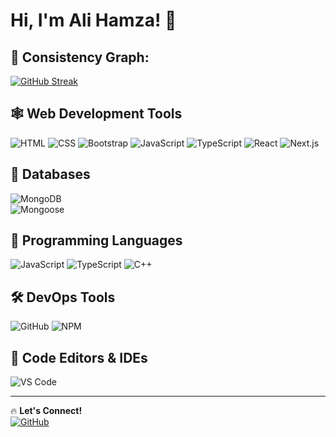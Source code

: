 # Hi, I'm Ali Hamza! 👋

## 🚀 Consistency Graph:
[![GitHub Streak](https://streak-stats.demolab.com/?user=alihamza173&theme=dark)](https://git.io/streak-stats)

## 🕸️ Web Development Tools
![HTML](https://img.shields.io/badge/HTML-orange?style=for-the-badge&logo=html5)
![CSS](https://img.shields.io/badge/CSS-blue?style=for-the-badge&logo=css3)
![Bootstrap](https://img.shields.io/badge/Bootstrap-purple?style=for-the-badge&logo=bootstrap)
![JavaScript](https://img.shields.io/badge/JavaScript-yellow?style=for-the-badge&logo=javascript)
![TypeScript](https://img.shields.io/badge/TypeScript-blue?style=for-the-badge&logo=typescript)
![React](https://img.shields.io/badge/React-61DAFB?style=for-the-badge&logo=react)
![Next.js](https://img.shields.io/badge/Next.js-black?style=for-the-badge&logo=next.js)

## 📅 Databases
![MongoDB](https://img.shields.io/badge/MongoDB-47A248?style=for-the-badge&logo=mongodb&logoColor=white)  
![Mongoose](https://img.shields.io/badge/Mongoose-880000?style=for-the-badge&logo=mongoose)  

## 🎯 Programming Languages
![JavaScript](https://img.shields.io/badge/JavaScript-yellow?style=for-the-badge&logo=javascript)
![TypeScript](https://img.shields.io/badge/TypeScript-blue?style=for-the-badge&logo=typescript)
![C++](https://img.shields.io/badge/C++-blue?style=for-the-badge&logo=c%2B%2B)

## 🛠️ DevOps Tools
![GitHub](https://img.shields.io/badge/GitHub-181717?style=for-the-badge&logo=github)
![NPM](https://img.shields.io/badge/NPM-CB3837?style=for-the-badge&logo=npm)

## 📄 Code Editors & IDEs
![VS Code](https://img.shields.io/badge/VS%20Code-007ACC?style=for-the-badge&logo=visual-studio-code&logoColor=white)  

---
🔥 **Let's Connect!**  
[![GitHub](https://img.shields.io/badge/GitHub-181717?style=for-the-badge&logo=github)](https://github.com/alihamza173)
